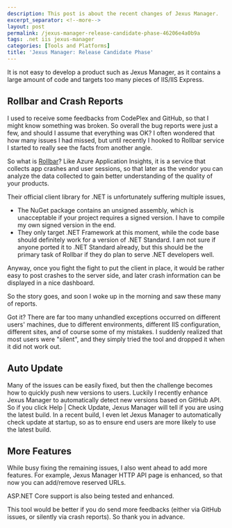 ```yaml
---
description: This post is about the recent changes of Jexus Manager.
excerpt_separator: <!--more-->
layout: post
permalink: /jexus-manager-release-candidate-phase-46206e4a0b9a
tags: .net iis jexus-manager
categories: [Tools and Platforms]
title: 'Jexus Manager: Release Candidate Phase'
---
```

It is not easy to develop a product such as Jexus Manager, as it contains a large amount of code and targets too many pieces of IIS/IIS Express.
<!--more-->

## Rollbar and Crash Reports

I used to receive some feedbacks from CodePlex and GitHub, so that I might know something was broken. So overall the bug reports were just a few, and should I assume that everything was OK? I often wondered that how many issues I had missed, but until recently I hooked to Rollbar service I started to really see the facts from another angle.

So what is [Rollbar](https://rollbar.com/)? Like Azure Application Insights, it is a service that collects app crashes and user sessions, so that later as the vendor you can analyze the data collected to gain better understanding of the quality of your products.

Their official client library for .NET is unfortunately suffering multiple issues,

* The NuGet package contains an unsigned assembly, which is unacceptable if your project requires a signed version. I have to compile my own signed version in the end.
* They only target .NET Framework at this moment, while the code base should definitely work for a version of .NET Standard. I am not sure if anyone ported it to .NET Standard already, but this should be the primary task of Rollbar if they do plan to serve .NET developers well.

Anyway, once you fight the fight to put the client in place, it would be rather easy to post crashes to the server side, and later crash information can be displayed in a nice dashboard.

So the story goes, and soon I woke up in the morning and saw these many of reports.

Got it? There are far too many unhandled exceptions occurred on different users' machines, due to different environments, different IIS configuration, different sites, and of course some of my mistakes. I suddenly realized that most users were "silent", and they simply tried the tool and dropped it when it did not work out.

## Auto Update

Many of the issues can be easily fixed, but then the challenge becomes how to quickly push new versions to users. Luckily I recently enhance Jexus Manager to automatically detect new versions based on GitHub API. So if you click Help | Check Update, Jexus Manager will tell if you are using the latest build. In a recent build, I even let Jexus Manager to automatically check update at startup, so as to ensure end users are more likely to use the latest build.

## More Features

While busy fixing the remaining issues, I also went ahead to add more features. For example, Jexus Manager HTTP API page is enhanced, so that now you can add/remove reserved URLs.

ASP.NET Core support is also being tested and enhanced.

This tool would be better if you do send more feedbacks (either via GitHub issues, or silently via crash reports). So thank you in advance.
